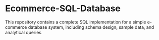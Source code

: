# Ecommerce-SQL-Database
This repository contains a complete SQL implementation for a simple e-commerce database system, including schema design, sample data, and analytical queries.
